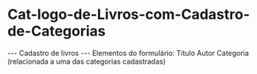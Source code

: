 # Cat-logo-de-Livros-com-Cadastro-de-Categorias
--- Cadastro de livros ---
Elementos do formulário:
Título
Autor
Categoria (relacionada a uma das categorias cadastradas)